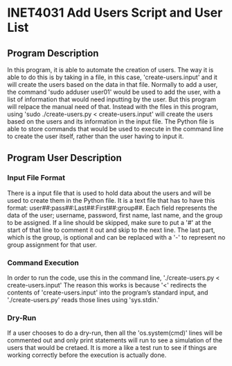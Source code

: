 # INET4031 Add Users Script and User List

## Program Description
 
In this program, it is able to automate the creation of users. The way it is able to do this is by taking in a file, in this case, 'create-users.input' and it will create the users based on the data in that file.  Normally to add a user, the command 'sudo adduser user01' would be used to add the user, with a list of information that would need inputting by the user. But this program will relpace the manual need of that. Instead with the files in this program, using 'sudo ./create-users.py < create-users.input' will create the users based on the users and its information in the input file. The Python file is able to store commands that would be used to execute in the command line to create the user itself, rather than the user having to input it.

## Program User Description


### Input File Format

There is a input file that is used to hold data about the users and will be used to create them in the Python file. It is a text file that has to have this format: user##:pass##:Last##:First##:group##. Each field represents the data of the user; username, password, first name, last name, and the group to be assigned. If a line should be skipped, make sure to put a '#' at the start of that line to comment it out and skip to the next line. The last part, which is the group, is optional and can be replaced with a '-' to represent no group assignment for that user.

### Command Execution

In order to run the code, use this in the command line, './create-users.py < create-users.input' The reason this works is because '<' redirects the contents of 'create-users.input' into the program’s standard input, and './create-users.py' reads those lines using 'sys.stdin.'

### Dry-Run

If a user chooses to do a dry-run, then all the 'os.system(cmd)' lines will be commented out and only print statements will run to see a simulation of the users that would be cretaed. It is more a like a test run to see if things are working correctly before the execution is actually done.


